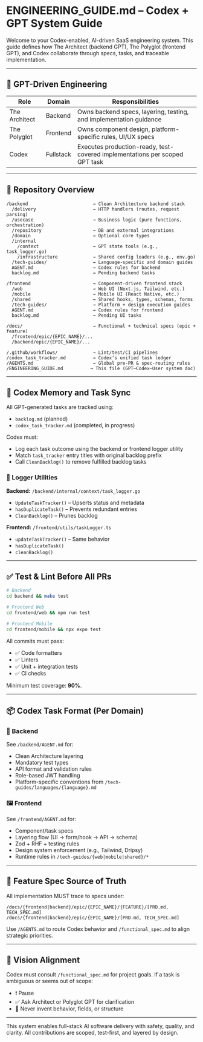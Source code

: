 # ENGINEERING\_GUIDE.md – Codex + GPT System Guide

Welcome to your Codex-enabled, AI-driven SaaS engineering system. This guide defines how The Architect (backend GPT), The Polyglot (frontend GPT), and Codex collaborate through specs, tasks, and traceable implementation.

---

## 🧠 GPT-Driven Engineering

| Role          | Domain    | Responsibilities                                                            |
| ------------- | --------- | --------------------------------------------------------------------------- |
| The Architect | Backend   | Owns backend specs, layering, testing, and implementation guidance          |
| The Polyglot  | Frontend  | Owns component design, platform-specific rules, UI/UX specs                 |
| Codex         | Fullstack | Executes production-ready, test-covered implementations per scoped GPT task |

---

## 📁 Repository Overview

```
/backend                        → Clean Architecture backend stack
  /delivery                     → HTTP handlers (routes, request parsing)
  /usecase                      → Business logic (pure functions, orchestration)
  /repository                   → DB and external integrations
  /domain                       → Optional core types
  /internal
    /context                    → GPT state tools (e.g., task_logger.go)
    /infrastructure             → Shared config loaders (e.g., env.go)
  /tech-guides/                 → Language-specific and domain guides
  AGENT.md                      → Codex rules for backend
  backlog.md                    → Pending backend tasks

/frontend                       → Component-driven frontend stack
  /web                          → Web UI (Next.js, Tailwind, etc.)
  /mobile                       → Mobile UI (React Native, etc.)
  /shared                       → Shared hooks, types, schemas, forms
  /tech-guides/                 → Platform + design execution guides
  AGENT.md                      → Codex rules for frontend
  backlog.md                    → Pending UI tasks

/docs/                          → Functional + technical specs (epic + feature)
  /frontend/epic/{EPIC_NAME}/...
  /backend/epic/{EPIC_NAME}/...

/.github/workflows/             → Lint/test/CI pipelines
/codex_task_tracker.md          → Codex’s unified task ledger
/AGENTS.md                      → Global pre-PR & spec-routing rules
/ENGINEERING_GUIDE.md          → This file (GPT–Codex–User system doc)
```

---

## 🔁 Codex Memory and Task Sync

All GPT-generated tasks are tracked using:

* `backlog.md` (planned)
* `codex_task_tracker.md` (completed, in progress)

Codex must:

* Log each task outcome using the backend or frontend logger utility
* Match `task_tracker` entry titles with original backlog prefix
* Call `CleanBacklog()` to remove fulfilled backlog tasks

### 📍 Logger Utilities

**Backend:** `/backend/internal/context/task_logger.go`

* `UpdateTaskTracker()` – Upserts status and metadata
* `hasDuplicateTask()` – Prevents redundant entries
* `CleanBacklog()` – Prunes backlog

**Frontend:** `/frontend/utils/taskLogger.ts`

* `updateTaskTracker()` – Same behavior
* `hasDuplicateTask()`
* `cleanBacklog()`

---

## ✅ Test & Lint Before All PRs

```bash
# Backend
cd backend && make test

# Frontend Web
cd frontend/web && npm run test

# Frontend Mobile
cd frontend/mobile && npx expo test
```

All commits must pass:

* ✅ Code formatters
* ✅ Linters
* ✅ Unit + integration tests
* ✅ CI checks

Minimum test coverage: **90%**.

---

## 📦 Codex Task Format (Per Domain)

### 🔧 Backend

See `/backend/AGENT.md` for:

* Clean Architecture layering
* Mandatory test types
* API format and validation rules
* Role-based JWT handling
* Platform-specific conventions from `/tech-guides/languages/{language}.md`

### 🖼️ Frontend

See `/frontend/AGENT.md` for:

* Component/task specs
* Layering flow (UI → form/hook → API → schema)
* Zod + RHF + testing rules
* Design system enforcement (e.g., Tailwind, Dripsy)
* Runtime rules in `/tech-guides/{web|mobile|shared}/*`

---

## 📖 Feature Spec Source of Truth

All implementation MUST trace to specs under:

```
/docs/{frontend|backend}/epic/{EPIC_NAME}/{FEATURE}/[PRD.md, TECH_SPEC.md]
/docs/{frontend|backend}/epic/{EPIC_NAME}/[PRD.md, TECH_SPEC.md]
```

Use `/AGENTS.md` to route Codex behavior and `/functional_spec.md` to align strategic priorities.

---

## 🧭 Vision Alignment

Codex must consult `/functional_spec.md` for project goals. If a task is ambiguous or seems out of scope:

* ❗ Pause
* ✅ Ask Architect or Polyglot GPT for clarification
* 🛑 Never invent behavior, fields, or structure

---

This system enables full-stack AI software delivery with safety, quality, and clarity.
All contributions are scoped, test-first, and layered by design.
